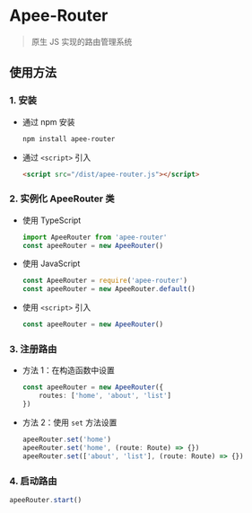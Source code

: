 # Apee-Router

> 原生 JS 实现的路由管理系统

## 使用方法

### 1. 安装

- 通过 npm 安装

    ```bash
    npm install apee-router
    ```
- 通过 `<script>` 引入

    ```html
    <script src="/dist/apee-router.js"></script>
    ```

### 2. 实例化 ApeeRouter 类

- 使用 TypeScript

    ```typescript
    import ApeeRouter from 'apee-router'
    const apeeRouter = new ApeeRouter()
    ```
- 使用 JavaScript

    ```javascript
    const ApeeRouter = require('apee-router')
    const apeeRouter = new ApeeRouter.default()
    ```
- 使用 `<script>` 引入

    ```javascript
    const apeeRouter = new ApeeRouter()
    ```

### 3. 注册路由

- 方法 1：在构造函数中设置

    ```typescript
    const apeeRouter = new ApeeRouter({
        routes: ['home', 'about', 'list']
    })
    ```
- 方法 2：使用 `set` 方法设置

    ```typescript
    apeeRouter.set('home')
    apeeRouter.set('home', (route: Route) => {})
    apeeRouter.set(['about', 'list'], (route: Route) => {})
    ```

### 4. 启动路由

```typescript
apeeRouter.start()
```